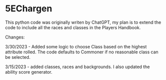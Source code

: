 # 5EChargen

This python code was originally writen by ChatGPT, my plan is to extend the code to include all the races and classes in the Players Handbook.

Changes:

3/30/2023 - Added some logic to choose Class based on the highest attribute rolled. The code defaults to Commoner if no reasonable class can be selected.

3/15/2023 - added classes, races and backgrounds. I also updated the ability score generator.

